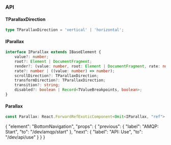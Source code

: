 

### API

#### TParallaxDirection

```ts
type TParallaxDirection = 'vertical' | 'horizontal';
```

#### IParallax

```ts
interface IParallax extends IBaseElement {
    value?: number;
    root?: Element | DocumentFragment;
    render?: (value: number, root: Element | DocumentFragment, rate: number, scrollDirection: TParallaxDirection, transformDirection: TParallaxDirection, transition: string, props: TPropsAny) => TStyle;
    rate?: number | ((value: number) => number);
    scrollDirection?: TParallaxDirection;
    transformDirection?: TParallaxDirection;
    transition?: string;
    disabled?: boolean | Record<TValueBreakpoints, boolean>;
}
```

#### Parallax

```ts
const Parallax: React.ForwardRefExoticComponent<Omit<IParallax, "ref"> & React.RefAttributes<unknown>>;
```


{
  "element": "BottomNavigation",
  "props": {
    "previous": {
      "label": "AMQP: Start",
      "to": "/dev/amqp/start"
    },
    "next": {
      "label": "API: Use",
      "to": "/dev/api/use"
    }
  }
}